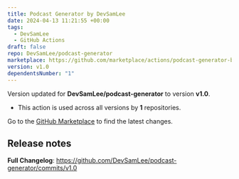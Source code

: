 ```yaml
---
title: Podcast Generator by DevSamLee
date: 2024-04-13 11:21:55 +00:00
tags:
  - DevSamLee
  - GitHub Actions
draft: false
repo: DevSamLee/podcast-generator
marketplace: https://github.com/marketplace/actions/podcast-generator-by-devsamlee
version: v1.0
dependentsNumber: "1"
---
```



Version updated for **DevSamLee/podcast-generator** to version **v1.0**.
- This action is used across all versions by **1** repositories.

Go to the [GitHub Marketplace](https://github.com/marketplace/actions/podcast-generator-by-devsamlee) to find the latest changes.

## Release notes

**Full Changelog**: https://github.com/DevSamLee/podcast-generator/commits/v1.0

